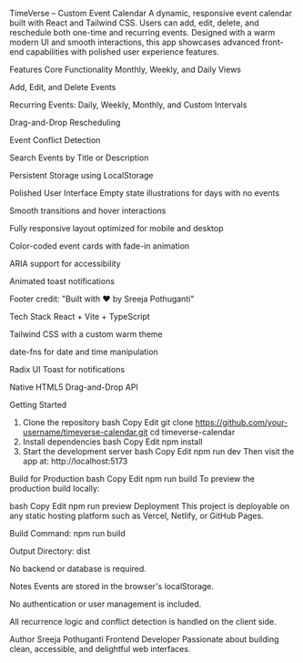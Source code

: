 TimeVerse – Custom Event Calendar
A dynamic, responsive event calendar built with React and Tailwind CSS. Users can add, edit, delete, and reschedule both one-time and recurring events. Designed with a warm modern UI and smooth interactions, this app showcases advanced front-end capabilities with polished user experience features.

Features
Core Functionality
Monthly, Weekly, and Daily Views

Add, Edit, and Delete Events

Recurring Events: Daily, Weekly, Monthly, and Custom Intervals

Drag-and-Drop Rescheduling

Event Conflict Detection

Search Events by Title or Description

Persistent Storage using LocalStorage

Polished User Interface
Empty state illustrations for days with no events

Smooth transitions and hover interactions

Fully responsive layout optimized for mobile and desktop

Color-coded event cards with fade-in animation

ARIA support for accessibility

Animated toast notifications

Footer credit: "Built with ❤️ by Sreeja Pothuganti"

Tech Stack
React + Vite + TypeScript

Tailwind CSS with a custom warm theme

date-fns for date and time manipulation

Radix UI Toast for notifications

Native HTML5 Drag-and-Drop API

Getting Started
1. Clone the repository
bash
Copy
Edit
git clone https://github.com/your-username/timeverse-calendar.git
cd timeverse-calendar
2. Install dependencies
bash
Copy
Edit
npm install
3. Start the development server
bash
Copy
Edit
npm run dev
Then visit the app at: http://localhost:5173

Build for Production
bash
Copy
Edit
npm run build
To preview the production build locally:

bash
Copy
Edit
npm run preview
Deployment
This project is deployable on any static hosting platform such as Vercel, Netlify, or GitHub Pages.

Build Command: npm run build

Output Directory: dist

No backend or database is required.

Notes
Events are stored in the browser's localStorage.

No authentication or user management is included.

All recurrence logic and conflict detection is handled on the client side.

Author
Sreeja Pothuganti
Frontend Developer
Passionate about building clean, accessible, and delightful web interfaces.
